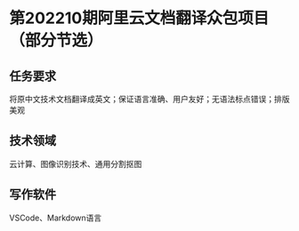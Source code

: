 # 第202210期阿里云文档翻译众包项目（部分节选）
## 任务要求
   将原中文技术文档翻译成英文；保证语言准确、用户友好；无语法标点错误；排版美观
## 技术领域
   云计算、图像识别技术、通用分割抠图
## 写作软件
   VSCode、Markdown语言
